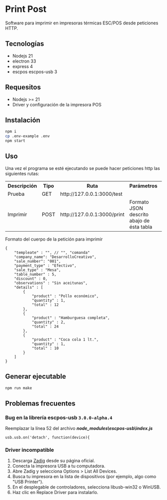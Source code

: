 # Print Post
Software para imprimir en impresoras térmicas ESC/POS desde peticiones HTTP.

## Tecnologías
- Nodejs 21
- electron 33
- express 4
- escpos escpos-usb 3

## Requesitos
- Nodejs >= 21
- Driver y configuración de la impresora POS

## Instalación
```bash
npm i
cp .env-example .env
npm start
```
## Uso
Una vez el programa se esté ejecutando se puede hacer peticiones http las siguientes rutas:

<table>
    <tr>
        <th>Descripción</th>
        <th>Tipo</th>
        <th>Ruta</th>
        <th>Parámetros</th>
        <th>Respuesta</th>
    </tr>
    <tr>
        <td>Prueba</td>
        <td>GET</td>
        <td>http://127.0.0.1:3000/test</td>
        <td></td>
        <td>JSON</td>
    </tr>
    <tr>
        <td>Imprimir</td>
        <td>POST</td>
        <td>http://127.0.0.1:3000/print</td>
        <td>Formato JSON descrito abajo de ésta tabla </td>
        <td>JSON</td>
    </tr>
</table>

Formato del cuerpo de la petición para imprimir
```
{
    "templeate" : "", // "", "comanda"
    "company_name": "DesarrolloCreativo",
    "sale_number": "001",
    "payment_type" : "Efectivo",
    "sale_type" : "Mesa",
    "table_number" : 5,
    "discount" : 0,
    "observations" : "Sin aceitunas",
    "details" : [
        {
            "product" : "Pollo económico",
            "quantity" : 1,
            "total" : 12
        },
        {
            "product" : "Hamburguesa completa",
            "quantity" : 2,
            "total" : 24
        },
        {
            "product" : "Coca cola 1 lt.",
            "quantity" : 1,
            "total" : 10
        }
    ]
}
```

## Generar ejecutable
```bash
npm run make
```

## Problemas frecuentes
### Bug en la librería escpos-usb ```3.0.0-alpha.4```
Reemplazar la línea 52 del archivo ***node_modules\escpos-usb\index.js***
```
usb.usb.on('detach', function(device){
```

### Driver incompatible
1. Descarga [Zadig](https://zadig.akeo.ie/) desde su página oficial.
2. Conecta la impresora USB a tu computadora.
3. Abre Zadig y selecciona Options > List All Devices.
4. Busca tu impresora en la lista de dispositivos (por ejemplo, algo como "USB Printer").
5. En el desplegable de controladores, selecciona libusb-win32 o WinUSB.
6. Haz clic en Replace Driver para instalarlo.